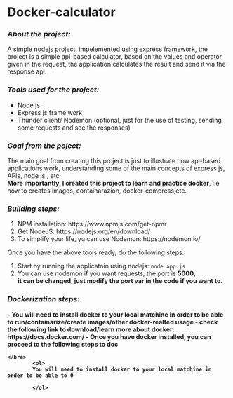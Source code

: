 # Docker-calculator
<h3><em>About the project:</em> </h3> 
<p> A simple nodejs project, impelemented using express framework, the project is a simple api-based calculator, based on the  
    values and operator given in the request, the application calculates the result and send it via the response api.<br>
    </p>


<h3><em>Tools used for the project:</em> </h3>

<ul>
  <li>Node js</li>
  <li>Express js frame work</li>
  <li>Thunder client/ Nodemon (optional, just for the use of testing, sending some requests and see the responses)</li>
</ul>

<h3><em>Goal from the poject:</em> </h3>
<p>The main goal from creating this project is just to illustrate how api-based applications work, understanding some of the main 
    concepts of express js, APIs, node js , etc.<br>
    <strong>More importantly, I created this project to learn and practice docker</strong>, i.e  how to creates images, containarazion,
    docker-compress,etc.
</p>

<h3><em> Building steps:</em> </h3>
<ol>
  <li>NPM installation: https://www.npmjs.com/get-npmr</lh>
  <li>Get NodeJS: https://nodejs.org/en/download/</li>
  <li>To simplify your life, yu can use Nodemon: https://nodemon.io/</li>  
 </ol>
 <p>Once you have the above tools ready, do the following steps:</p>  
    <ol>
        <li>Start by running the applicatoin using nodejs: <code>node app.js</code></li>
        <li>You can use nodemon if you want requests, the port is <strong> 5000<strong>, <br>it can be changed, just modify the port var in the code if you want to.</li>
</ol>
            
<h3><em> Dockerization steps:</em> </h3>            
    <bre>- You will need to install docker to your local matchine in order to be able to run/containarize/create images/other docker-realted usage  
     - check the following link to download/learn more about docker: https://docs.docker.com/
     - Once you have docker installed, you can proceed to the following steps to doc
            
    </bre>
            <ol>
            You will need to install docker to your local matchine in order to be able to 0
            
            </ol>           
            
            
            
            

